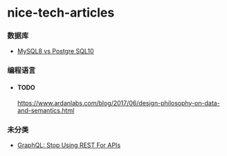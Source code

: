 # nice-tech-articles
### 数据库
-  [MySQL8 vs Postgre SQL10](https://github.com/chaseSpace/medium-nice-articles/blob/main/database/MySQL8_vs_PostgreSQL10.md)

### 编程语言
-   #### TODO
    https://www.ardanlabs.com/blog/2017/06/design-philosophy-on-data-and-semantics.html


### 未分类
-  [GraphQL: Stop Using REST For APIs](https://github.com/chaseSpace/medium-nice-articles/blob/main/GraphQL-StopUsingRESTForAPIs.md)
